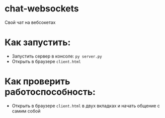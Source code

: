 # chat-websockets
Свой чат на вебсокетах
# Как запустить:
* Запустить сервер в консоле: `py server.py`
* Открыть в браузере `client.html`

# Как проверить работоспособность:
* Открыть в браузере `client.html` в двух вкладках и начать общение с самим собой
